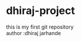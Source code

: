# dhiraj-project
this is my first git repository
<br>
author :dhiraj jarhande                            
